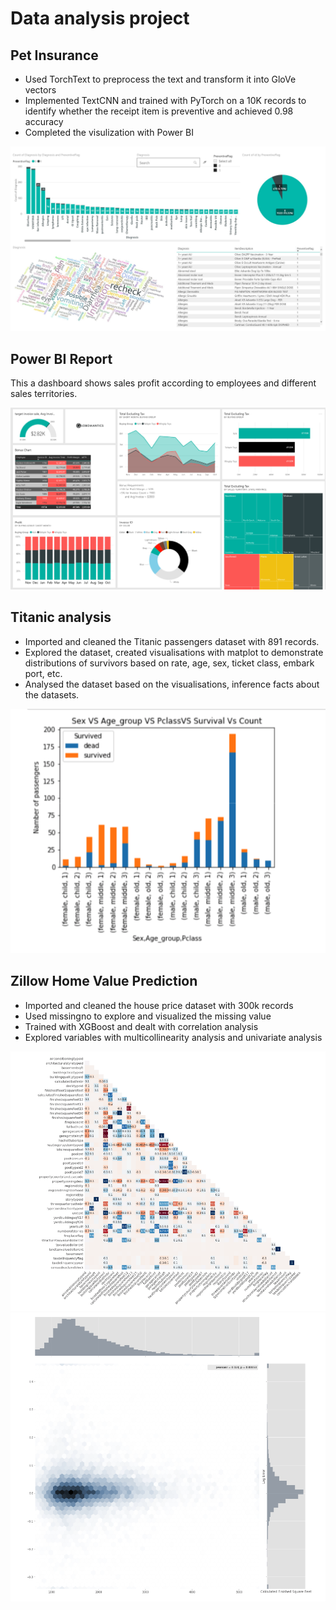 # Data analysis project

## Pet Insurance
* Used TorchText to preprocess the text and transform it into GloVe vectors 
* Implemented TextCNN and trained with PyTorch on a 10K records to identify whether the receipt item is preventive and achieved 0.98 accuracy 
* Completed the visulization with Power BI

![alt text](Images/PetPic01.jpg)

## Power BI Report
This a dashboard shows sales profit according to employees and different sales territories. 

![alt text](Images/image1.png)

## Titanic analysis
- Imported and cleaned the Titanic passengers dataset with 891 records.
- Explored the dataset, created visualisations with matplot to demonstrate distributions of survivors based on rate, age, sex, ticket class, embark port, etc.
- Analysed the dataset based on the visualisations, inference facts about the datasets.

![alt text](Images/image5.png)

## Zillow Home Value Prediction

- Imported and cleaned the house price dataset with 300k records
- Used missingno to explore and visualized the missing value 
- Trained with XGBoost and dealt with correlation analysis
- Explored variables with multicollinearity analysis and univariate analysis

![alt text](Images/image2.png)
![alt text](Images/image8.png)


